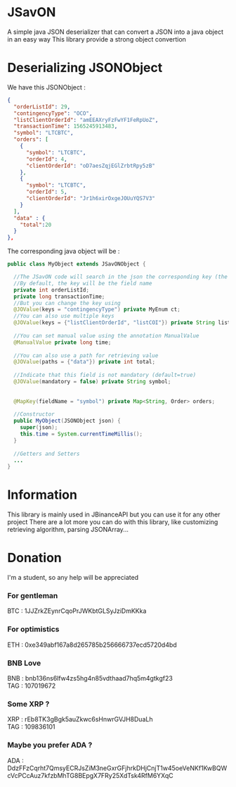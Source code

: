 # JSavON
A simple java JSON deserializer that can convert a JSON into a java object in an easy way
This library provide a strong object convertion 

# Deserializing JSONObject
We have this JSONObject : 
```json
{
  "orderListId": 29,
  "contingencyType": "OCO",
  "listClientOrderId": "amEEAXryFzFwYF1FeRpUoZ",
  "transactionTime": 1565245913483,
  "symbol": "LTCBTC",
  "orders": [
    {
      "symbol": "LTCBTC",
      "orderId": 4,
      "clientOrderId": "oD7aesZqjEGlZrbtRpy5zB"
    },
    {
      "symbol": "LTCBTC",
      "orderId": 5,
      "clientOrderId": "Jr1h6xirOxgeJOUuYQS7V3"
    }
  ],
  "data" : {
    "total":20
  }
},
```
The corresponding java object will be : 
```java
public class MyObject extends JSavONObject {

  //The JSavON code will search in the json the corresponding key (the field name)
  //By default, the key will be the field name
  private int orderListId;
  private long transactionTime;
  //But you can change the key using
  @JOValue(keys = "contingencyType") private MyEnum ct;
  //You can also use multiple keys
  @JOValue(keys = {"listClientOrderId", "listCOI"}) private String listClientOrderId;
  
  //You can set manual value using the annotation ManualValue
  @ManualValue private long time;
  
  //You can also use a path for retrieving value
  @JOValue(paths = {"data"}) private int total;
  
  //Indicate that this field is not mandatory (default=true) 
  @JOValue(mandatory = false) private String symbol;
  
  
  @MapKey(fieldName = "symbol") private Map<String, Order> orders;
  
  //Constructor
  public MyObject(JSONObject json) {
    super(json);
    this.time = System.currentTimeMillis();
  }
  
  //Getters and Setters
  ...
}
```

# Information

This library is mainly used in JBinanceAPI but you can use it for any other project
There are a lot more you can do with this library, like customizing retrieving algorithm, parsing JSONArray...

# Donation
I'm a student, so any help will be appreciated
### For gentleman
BTC : 1JJZrkZEynrCqoPrJWKbtGLSyJziDmKKka
### For optimistics
ETH : 0xe349abf167a8d265785b256666737ecd5720d4bd
### BNB Love
BNB : bnb136ns6lfw4zs5hg4n85vdthaad7hq5m4gtkgf23  
TAG : 107019672
### Some XRP ?
XRP : rEb8TK3gBgk5auZkwc6sHnwrGVJH8DuaLh  
TAG : 109836101
### Maybe you prefer ADA ?
ADA : DdzFFzCqrht7QmsyECRJsZiM3neGxrGFjhrkDHjCnjT1w45oeVeNKf1KwBQWcVcPCcAuz7kfzbMhTG8BEpgX7FRy25XdTsk4RfM6YXqC
